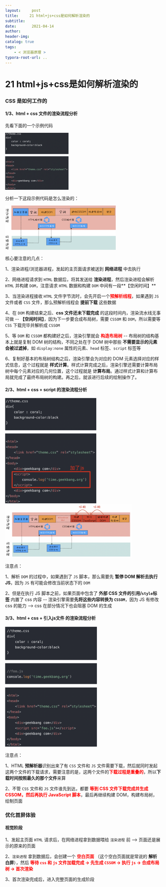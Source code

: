 ```yaml
---
layout:     post
title:     21 html+js+css是如何解析渲染的
subtitle:  
date:       2021-04-14
author:     
header-img: 
catalog: true
tags:
    - < 浏览器原理 >
typora-root-url: ..
---
```



# 21 html+js+css是如何解析渲染的

###  CSS 是如何工作的
#### 1/3、html + css 文件的渲染流程分析
先看下面的一个示例代码

<img src="/../img/assets_2019/image-20210414222032940.png" alt="image-20210414222032940" style="zoom:20%;" />

分析一下这段示例代码是怎么渲染的：

<img src="/../img/assets_2019/image-20210414222113924.png" alt="image-20210414222113924" style="zoom:35%;" />

核心要注意的几点：

1、渲染进程/浏览器进程，发起的主页面请求被送到 **网络进程** 中去执行

2、网络进程请求到 `HTML` 数据后，将其发送给 **渲染进程**，然后渲染进程会解析 `HTML` 并构建 `DOM`，注意请求 `HTML` 数据和构建 `DOM` 中间有一段**【空闲时间】**

3、当渲染进程接收 `HTML` 文件字节流时，会先开启一个<span style="color:red">**预解析线程**</span>，如果遇到 `JS` 文件或者 `CSS` 文件，那么预解析线程会 **提前下载** 这些数据

4、在 `DOM` 构建结束之后、**css 文件还未下载完成** 的这段时间内，渲染流水线无事可做 -- **【空闲时间】**，因为下一步要合成布局树，需要 `CSSOM` 和 `DOM`，所以需要等 `CSS` 下载完毕并解析成 `CSSOM`

5、等 `DOM` 和 `CSSOM` 都构建好之后，渲染引擎就会<span style="color:red"> **构造布局树**</span> -- 布局树的结构基本上就是复制 DOM 树的结构，不同之处在于 DOM 树中那些 **不需要显示的元素会被过滤掉**，如 `display:none` 属性的元素、`head` 标签、`script` 标签等

6、复制好基本的布局树结构之后，渲染引擎会为对应的 DOM 元素选择对应的样式信息，这个过程就是 **样式计算**。样式计算完成之后，渲染引擎还需要计算布局树中每个元素对应的几何位置，这个过程就是 **计算布局**。通过样式计算和计算布局就完成了最终布局树的构建。再之后，就该进行后续的绘制操作了。

#### 2/3、html + css + script 的渲染流程分析
<img src="/../img/assets_2019/image-20210414222257547.png" alt="image-20210414222257547" style="zoom:40%;" />

<img src="/../img/assets_2019/image-20210414222335169.png" alt="image-20210414222335169" style="zoom:40%;" />

注意点：

1、解析 `DOM` 的过程中，如果遇到了 `JS` 脚本，那么需要先 **暂停 DOM 解析去执行 JS**，因为 `JS` 有可能会修改当前状态下的 `DOM`

2、但是在执行 JS 脚本之前，如果页面中包含了 **外部 CSS 文件的引用/`style`标签** 内置了 css 内容 -- 渲染引擎需要**先将这些内容转换为 `CSSOM`**，因为 JS 有修改 css 的能力 —>  css 在部分情况下也会阻塞 DOM 的生成

#### 3/3、html + css + 引入js文件 的渲染流程分析
<img src="/../img/assets_2019/image-20210414222424403.png" alt="image-20210414222424403" style="zoom:40%;" />

注意点：

1、HTML **预解析器**识别出来了有 `CSS` 文件和 `JS` 文件需要下载，然后就同时发起这两个文件的下载请求，需要注意的是，这两个文件的<span style="color:red">**下载过程是重叠的**</span>，所以**下载时间按照最久的那个文件**来算

2、不管 `CSS` 文件和 `JS` 文件谁先到达，都要 <span style="color:red">**等到 CSS 文件下载完成并生成 CSSOM，然后再执行 JavaScript 脚本**</span>，最后再继续构建 DOM，构建布局树，绘制页面

### 优化首屏体验

#### 视觉阶段

1、发起主页面 `HTML` 请求后，在网络进程拿到数据喂给 `渲染进程` 前 --> 页面还是展示的原来的页面

2、`渲染进程` 拿到数据后，会创建一个 <span style="color:red">**空白页面**</span> （这个空白页面就是常说的 **解析白屏**），然后<span style="color:red"> **等待 `css` 和 `js` 文件加载完成 -> 先生成 `CSSOM` -> 执行 `js` -> 合成布局树 -> 首次渲染**</span>

3、首次渲染完成后，进入完整页面的生成阶段

